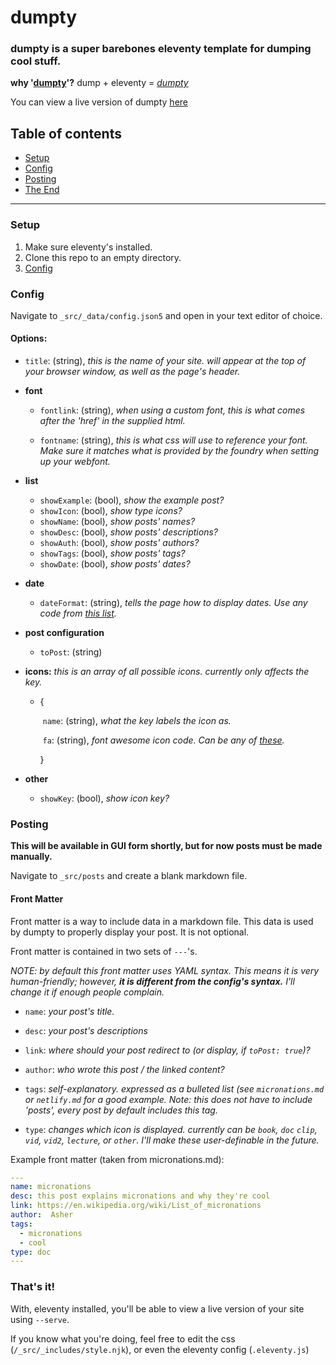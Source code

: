 # dumpty

### dumpty is a super barebones eleventy template for dumping cool stuff.

**why '[dumpty](https://media.giphy.com/media/26gshxlHzZv9eNfdC/giphy.gif)'?**
dump + eleventy = [*dumpty*](https://media.giphy.com/media/3osxYpQ20pysGhUW08/giphy.gif)

You can view a live version of dumpty [here](https://dumpty.netlify.app/)

## Table of contents

- [Setup](#setup)
- [Config](#config)
- [Posting](#posting)
- [The End](#thats-it)

---

### Setup

1. Make sure eleventy's installed.
2. Clone this repo to an empty directory.
3. [Config](#Config)

### Config

Navigate to `_src/_data/config.json5` and open in your text editor of choice.

#### Options:

- `title`: (string), *this is the name of your site. will appear at the top of your browser window, as well as the page's header.*

- **font**

  - `fontlink`: (string), *when using a custom font, this is what comes after the 'href' in the supplied html.*

  - `fontname`: (string), *this is what css will use to reference your font. Make sure it matches what is provided by the foundry when setting up your webfont.*
  
- **list**
  - `showExample`: (bool), *show the example post?*
  - `showIcon`: (bool), *show type icons?*
  - `showName`: (bool), *show posts' names?*
  - `showDesc`: (bool), *show posts' descriptions?*
  - `showAuth`: (bool), *show posts' authors?*
  - `showTags`: (bool), *show posts' tags?*
  - `showDate`: (bool), *show posts' dates?*
  
- **date**
  
  - `dateFormat`: (string), *tells the page how to display dates. Use any code from [this list](https://moment.github.io/luxon/docs/manual/formatting.html#table-of-tokens).*

- **post configuration**
  
  - `toPost`: (string)
  
- **icons:** *this is an array of all possible icons. currently only affects the key.*

  - {

    ​	`name`: (string), *what the key labels the icon as.*

    ​	`fa`: (string), *font awesome icon code. Can be any of [these](https://fontawesome.com/cheatsheet).*

    }
  
- **other**

  - `showKey`: (bool), *show icon key?*

### Posting

**This will be available in GUI form shortly, but for now posts must be made manually.**

Navigate to `_src/posts` and create a blank markdown file.

#### Front Matter

Front matter is a way to include data in a markdown file. This data is used by dumpty to properly display your post. It is not optional.

Front matter is contained in two sets of `---`'s.

*NOTE: by default this front matter uses YAML syntax. This means it is very human-friendly; however, **it is different from the config's syntax.** I'll change it if enough people complain.*

- `name`:  *your post's title.*

- `desc`:  *your post's descriptions*

- `link`: *where should your post redirect to (or display, if `toPost: true`)?*

- `author`: *who wrote this post / the linked content?*

- `tags`: *self-explanatory. expressed as a bulleted list (see `micronations.md` or `netlify.md` for a good example. Note: this does not have  to include 'posts', every post by default includes this tag.*

- `type`: *changes which icon is displayed. currently can be `book`, `doc` `clip`, `vid`, `vid2`, `lecture`, or `other`. I'll make these user-definable in the future.*

Example front matter (taken from micronations.md):
```YAML
---
name: micronations
desc: this post explains micronations and why they're cool
link: https://en.wikipedia.org/wiki/List_of_micronations
author:  Asher
tags:
  - micronations
  - cool
type: doc
---
```

### That's it!

With, eleventy installed, you'll be able to view a live version of your site using `--serve`.

If you know what you're doing, feel free to edit the css (`/_src/_includes/style.njk`), or even the eleventy config (`.eleventy.js`)